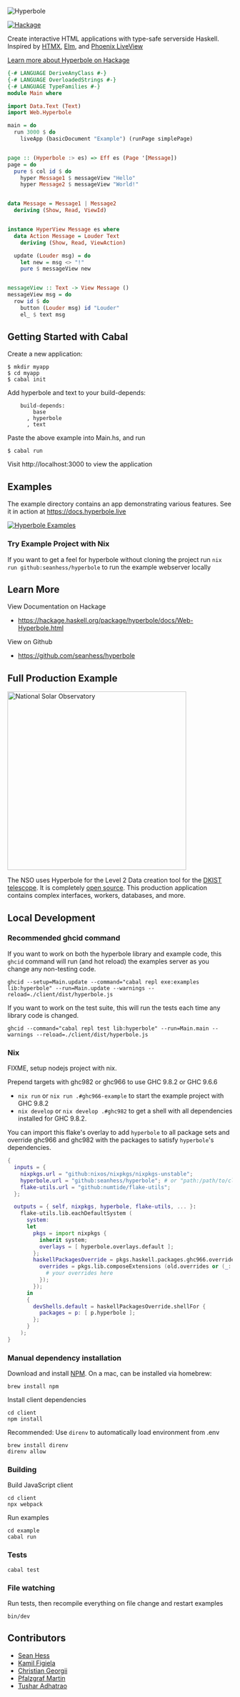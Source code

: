 ![Hyperbole](example/static/logo-robot.png)

[![Hackage](https://img.shields.io/hackage/v/hyperbole.svg?color=success)](https://hackage.haskell.org/package/hyperbole)

Create interactive HTML applications with type-safe serverside Haskell. Inspired by [HTMX](https://htmx.org/), [Elm](https://elm-lang.org/), and [Phoenix LiveView](https://www.phoenixframework.org/)

[Learn more about Hyperbole on Hackage](https://hackage.haskell.org/package/hyperbole/docs/Web-Hyperbole.html)

```haskell
{-# LANGUAGE DeriveAnyClass #-}
{-# LANGUAGE OverloadedStrings #-}
{-# LANGUAGE TypeFamilies #-}
module Main where

import Data.Text (Text)
import Web.Hyperbole

main = do
  run 3000 $ do
    liveApp (basicDocument "Example") (runPage simplePage)


page :: (Hyperbole :> es) => Eff es (Page '[Message])
page = do
  pure $ col id $ do
    hyper Message1 $ messageView "Hello"
    hyper Message2 $ messageView "World!"


data Message = Message1 | Message2
  deriving (Show, Read, ViewId)


instance HyperView Message es where
  data Action Message = Louder Text
    deriving (Show, Read, ViewAction)

  update (Louder msg) = do
    let new = msg <> "!"
    pure $ messageView new


messageView :: Text -> View Message ()
messageView msg = do
  row id $ do
    button (Louder msg) id "Louder"
    el_ $ text msg
```

Getting Started with Cabal
--------------------------

Create a new application:

    $ mkdir myapp
    $ cd myapp
    $ cabal init

Add hyperbole and text to your build-depends:

```
    build-depends:
        base
      , hyperbole
      , text
```

Paste the above example into Main.hs, and run

    $ cabal run

Visit http://localhost:3000 to view the application


Examples
---------

The example directory contains an app demonstrating various features. See it in action at https://docs.hyperbole.live

<a href="https://docs.hyperbole.live">
  <img alt="Hyperbole Examples" src="example/doc/examples.png"/>
</a>

### Try Example Project with Nix

If you want to get a feel for hyperbole without cloning the project run `nix run github:seanhess/hyperbole` to run the example webserver locally

Learn More
----------

View Documentation on Hackage
* https://hackage.haskell.org/package/hyperbole/docs/Web-Hyperbole.html

View on Github
* https://github.com/seanhess/hyperbole


Full Production Example
-----------------------

<a href="https://nso.edu">
  <img alt="National Solar Observatory" src="https://nso1.b-cdn.net/wp-content/uploads/2020/03/NSO-logo-orange-text.png" width="400"/>
</a>

The NSO uses Hyperbole for the Level 2 Data creation tool for the [DKIST telescope](https://nso.edu/telescopes/dki-solar-telescope/). It is completely [open source](https://github.com/DKISTDC/level2/). This production application contains complex interfaces, workers, databases, and more.


Local Development
-----------------

### Recommended ghcid command

If you want to work on both the hyperbole library and example code, this `ghcid` command will run (and hot reload) the examples server as you change any non-testing code.

```
ghcid --setup=Main.update --command="cabal repl exe:examples lib:hyperbole" --run=Main.update --warnings --reload=./client/dist/hyperbole.js
```

If you want to work on the test suite, this will run the tests each time any library code is changed.

```
ghcid --command="cabal repl test lib:hyperbole" --run=Main.main --warnings --reload=./client/dist/hyperbole.js
```

### Nix

FIXME, setup nodejs project with nix.

Prepend targets with ghc982 or ghc966 to use GHC 9.8.2 or GHC 9.6.6

- `nix run` or `nix run .#ghc966-example` to start the example project with GHC 9.8.2
- `nix develop` or `nix develop .#ghc982` to get a shell with all dependencies installed for GHC 9.8.2. 

You can import this flake's overlay to add `hyperbole` to all package sets and override ghc966 and ghc982 with the packages to satisfy `hyperbole`'s dependencies.

```nix
{
  inputs = {
    nixpkgs.url = "github:nixos/nixpkgs/nixpkgs-unstable";
    hyperbole.url = "github:seanhess/hyperbole"; # or "path:/path/to/cloned/hyperbole";
    flake-utils.url = "github:numtide/flake-utils";
  };

  outputs = { self, nixpkgs, hyperbole, flake-utils, ... }:
    flake-utils.lib.eachDefaultSystem (
      system:
      let
        pkgs = import nixpkgs {
          inherit system;
          overlays = [ hyperbole.overlays.default ];
        };
        haskellPackagesOverride = pkgs.haskell.packages.ghc966.override (old: {
          overrides = pkgs.lib.composeExtensions (old.overrides or (_: _: { })) (hfinal: hprev: {
            # your overrides here
          });
        });
      in
      {
        devShells.default = haskellPackagesOverride.shellFor {
          packages = p: [ p.hyperbole ];
        };
      }
    );
}
```

### Manual dependency installation


Download and install [NPM](https://nodejs.org/en/download). On a mac, can be installed via homebrew:

```
brew install npm
```

Install client dependencies

```
cd client
npm install
```

Recommended: Use `direnv` to automatically load environment from .env

```
brew install direnv
direnv allow
```


### Building

Build JavaScript client

```
cd client
npx webpack
```

Run examples

```
cd example
cabal run
```

### Tests

```
cabal test
```

### File watching

Run tests, then recompile everything on file change and restart examples

```
bin/dev
```


Contributors
------------

* [Sean Hess](seanhess)
* [Kamil Figiela](https://github.com/kfigiela)
* [Christian Georgii](https://github.com/cgeorgii)
* [Pfalzgraf Martin](https://github.com/Skyfold)
* [Tushar Adhatrao](https://github.com/tusharad)
